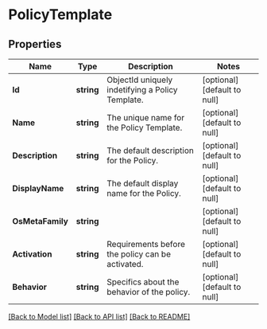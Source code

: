 # PolicyTemplate

## Properties
Name | Type | Description | Notes
------------ | ------------- | ------------- | -------------
**Id** | **string** | ObjectId uniquely indetifying a Policy Template. | [optional] [default to null]
**Name** | **string** | The unique name for the Policy Template. | [optional] [default to null]
**Description** | **string** | The default description for the Policy. | [optional] [default to null]
**DisplayName** | **string** | The default display name for the Policy. | [optional] [default to null]
**OsMetaFamily** | **string** |  | [optional] [default to null]
**Activation** | **string** | Requirements before the policy can be activated. | [optional] [default to null]
**Behavior** | **string** | Specifics about the behavior of the policy. | [optional] [default to null]

[[Back to Model list]](../README.md#documentation-for-models) [[Back to API list]](../README.md#documentation-for-api-endpoints) [[Back to README]](../README.md)


